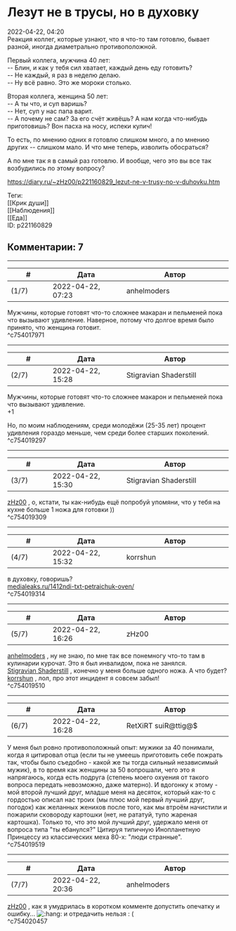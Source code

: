 Лезут не в трусы, но в духовку
==============================

  
2022-04-22, 04:20  
 Реакция коллег, которые узнают, что я что-то там готовлю, бывает разной, иногда диаметрально противоположной.   
   
 Первый коллега, мужчина 40 лет:   
 -- Блин, и как у тебя сил хватает, каждый день еду готовить?   
 -- Не каждый, я раз в неделю делаю.   
 -- Ну всё равно. Это же мороки столько.   
   
 Вторая коллега, женщина 50 лет:   
 -- А ты что, и суп варишь?   
 -- Нет, суп у нас папа варит.   
 -- А почему не сам? За его счёт живёшь? А нам когда что-нибудь приготовишь? Вон пасха на носу, испеки кулич!   
   
 То есть, по мнению одних я готовлю слишком много, а по мнению других -- слишком мало. И что мне теперь, изволить обосраться?   
   
 А по мне так я в самый раз готовлю. И вообще, чего это вы все так возбудились по этому вопросу?   
  
<https://diary.ru/~zHz00/p221160829_lezut-ne-v-trusy-no-v-duhovku.htm>  
  
Теги:  
[[Крик души]]  
[[Наблюдения]]  
[[Еда]]  
ID: p221160829  


Комментарии: 7
--------------

  


---



|         #         |              Дата              |                     Автор                     |           ID           |
| --- | --- | --- | --- |
| (1/7) | 2022-04-22, 07:23 | anhelmoders | c754017971 |

  
 Мужчины, которые готовят что-то сложнее макаран и пельменей пока что вызывают удивление. Наверное, потому что долгое время было принято, что женщина готовит.   
 ^c754017971

---



|         #         |              Дата              |                     Автор                     |           ID           |
| --- | --- | --- | --- |
| (2/7) | 2022-04-22, 15:28 | Stigravian Shaderstill | c754019297 |

  
  Мужчины, которые готовят что-то сложнее макарон и пельменей пока что вызывают удивление.    
 +1   
   
 Но, по моим наблюдениям, среди молодёжи (25-35 лет) процент удивления гораздо меньше, чем среди более старших поколений.   
 ^c754019297

---



|         #         |              Дата              |                     Автор                     |           ID           |
| --- | --- | --- | --- |
| (3/7) | 2022-04-22, 15:30 | Stigravian Shaderstill | c754019309 |

  
  [zHz00](https://zHz00.diary.ru "Untitled")  , о, кстати, ты как-нибудь ещё попробуй упомяни, что у тебя на кухне больше 1 ножа для готовки ))   
 ^c754019309

---



|         #         |              Дата              |                     Автор                     |           ID           |
| --- | --- | --- | --- |
| (4/7) | 2022-04-22, 15:32 | korrshun | c754019314 |

  
 в духовку, говоришь?   
  [medialeaks.ru/1412ndi-txt-petraichuk-oven/](https://medialeaks.ru/1412ndi-txt-petraichuk-oven/)    
 ^c754019314

---



|         #         |              Дата              |                     Автор                     |           ID           |
| --- | --- | --- | --- |
| (5/7) | 2022-04-22, 16:26 | zHz00 | c754019510 |

  
  [anhelmoders](https://anhelmoders.diary.ru "No plans. Only wonders.")  , ну не знаю, по мне так все понемногу что-то там в кулинарии курочат. Это я был инвалидом, пока не занялся.   
  [Stigravian Shaderstill](https://stigravian.diary.ru "Science, Death, Rock-n-Roll")  , конечно у меня больше одного ножа. А что будет?   
  [korrshun](https://Igel-kun.diary.ru "kimi wo shiranai monogatari")  , лол, про этот инцидент я совсем забыл!   
 ^c754019510

---



|         #         |              Дата              |                     Автор                     |           ID           |
| --- | --- | --- | --- |
| (6/7) | 2022-04-22, 16:28 | RetXiRT suiR@ttig@$ | c754019519 |

  
 У меня был ровно противоположный опыт: мужики за 40 понимали, когда я цитировал отца (если ты не умеешь приготовить себе пожрать так, чтобы было съедобно - какой же ты тогда сильный независимый мужик), в то время как женщины за 50 вопрошали, чего это я напрягаюсь, когда есть подруга (степень моего охуения от такого вопроса передать невозможно, даже матерно). И вдогонку к этому - мой второй лучший друг, младше меня на десяток, который как-то с гордостью описал нас троих (мы плюс мой первый лучший друг, погодок) как желанных женихов после того, как мы втроём начистили и пожарили сковороду картошки (нет, не рататуй, тупо жареная картошка). Только то, что это мой лучший друг, удержало меня от вопроса типа "ты ебанулся?" Цитируя типичную Инопланетную Принцессу из классических меха 80-х: "люди странные".   
 ^c754019519

---



|         #         |              Дата              |                     Автор                     |           ID           |
| --- | --- | --- | --- |
| (7/7) | 2022-04-22, 20:36 | anhelmoders | c754020457 |

  
  [zHz00](https://zHz00.diary.ru "Untitled")  , как я умудрилась в коротком комменте допустить опечатку и ошибку... ![:hang:](//diary.ru/picture/1396.gif) и отредачить нельзя : (   
 ^c754020457